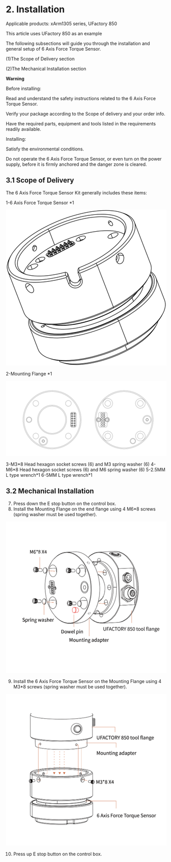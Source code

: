 ﻿# 2. Installation

Applicable products: xArm1305 series, UFactory 850

This article uses UFactory 850 as an example

The following subsections will guide you through the installation and general setup of 6 Axis Force Torque Sensor.

(1)The Scope of Delivery section

(2)The Mechanical Installation section

**Warning**

Before installing:

Read and understand the safety instructions related to the 6 Axis Force Torque Sensor.

Verify your package according to the Scope of delivery and your order info.

Have the required parts, equipment and tools listed in the requirements readily available.

Installing:

Satisfy the environmental conditions.

Do not operate the 6 Axis Force Torque Sensor, or even turn on the power supply, before it is firmly anchored and the danger zone is cleared.

## 3.1 **Scope of Delivery**

The 6 Axis Force Torque Sensor Kit generally includes these items:

1-6 Axis Force Torque Sensor \*1

![](assets/img_12.svg)

2-Mounting Flange \*1

![](assets/img_9.png)

3-M3\*8 Head hexagon socket screws (6) and M3 spring washer (6)
4-M6\*8 Head hexagon socket screws (6) and M6 spring washer (6)
5-2.5MM L type wrench\*1
6-5MM L type wrench\*1
   
## 3.2 **Mechanical Installation**

7. Press down the E stop button on the control box.
8. Install the Mounting Flange on the end flange using 4 M6\*8 screws (spring washer must be used together).

![](assets/img_10.jpg)

9. Install the 6 Axis Force Torque Sensor on the Mounting Flange using 4 M3\*8 screws (spring washer must be used together).

![](assets/img_12.jpg)

10. Press up E stop button on the control box.
